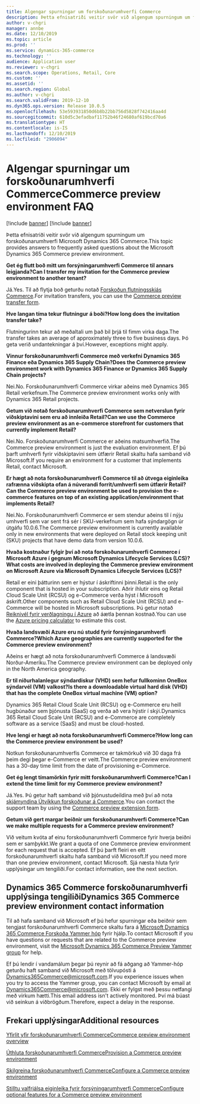 ```yaml
---
title: Algengar spurningar um forskoðunarumhverfi Commerce
description: Þetta efnisatriði veitir svör við algengum spurningum um forskoðunarumhverfi Microsoft Dynamics 365 Commerce.
author: v-chgri
manager: annbe
ms.date: 12/10/2019
ms.topic: article
ms.prod: ''
ms.service: dynamics-365-commerce
ms.technology: ''
audience: Application user
ms.reviewer: v-chgri
ms.search.scope: Operations, Retail, Core
ms.custom: ''
ms.assetid: ''
ms.search.region: Global
ms.author: v-chgri
ms.search.validFrom: 2019-12-10
ms.dyn365.ops.version: Release 10.0.5
ms.openlocfilehash: 53e593931850d6b8b22bb756d5828f742416aa4d
ms.sourcegitcommit: 610d5c3efadbaf11752b46f24680af619bcd70a6
ms.translationtype: HT
ms.contentlocale: is-IS
ms.lasthandoff: 12/10/2019
ms.locfileid: "2906094"
---
```

# <a name="commerce-preview-environment-faq"></a><span data-ttu-id="2f06c-103">Algengar spurningar um forskoðunarumhverfi Commerce</span><span class="sxs-lookup"><span data-stu-id="2f06c-103">Commerce preview environment FAQ</span></span>

[!include [banner](includes/preview-banner.md)]
[!include [banner](includes/banner.md)]

<span data-ttu-id="2f06c-104">Þetta efnisatriði veitir svör við algengum spurningum um forskoðunarumhverfi Microsoft Dynamics 365 Commerce.</span><span class="sxs-lookup"><span data-stu-id="2f06c-104">This topic provides answers to frequently asked questions about the Microsoft Dynamics 365 Commerce preview environment.</span></span>

<span data-ttu-id="2f06c-105">**Get ég flutt boð mitt um forsýningarumhverfi Commerce til annars leigjanda?**</span><span class="sxs-lookup"><span data-stu-id="2f06c-105">**Can I transfer my invitation for the Commerce preview environment to another tenant?**</span></span>

<span data-ttu-id="2f06c-106">Já.</span><span class="sxs-lookup"><span data-stu-id="2f06c-106">Yes.</span></span> <span data-ttu-id="2f06c-107">Til að flytja boð geturðu notað [Forskoðun flutningsskjás Commerce](https://aka.ms/Dynamics365CommercePreviewTransferForm).</span><span class="sxs-lookup"><span data-stu-id="2f06c-107">For invitation transfers, you can use the [Commerce preview transfer form](https://aka.ms/Dynamics365CommercePreviewTransferForm).</span></span>

<span data-ttu-id="2f06c-108">**Hve langan tíma tekur flutningur á boði?**</span><span class="sxs-lookup"><span data-stu-id="2f06c-108">**How long does the invitation transfer take?**</span></span>

<span data-ttu-id="2f06c-109">Flutningurinn tekur að meðaltali um það bil þrjá til fimm virka daga.</span><span class="sxs-lookup"><span data-stu-id="2f06c-109">The transfer takes an average of approximately three to five business days.</span></span> <span data-ttu-id="2f06c-110">Þó geta verið undantekningar á því.</span><span class="sxs-lookup"><span data-stu-id="2f06c-110">However, exceptions might apply.</span></span>

<span data-ttu-id="2f06c-111">**Vinnur forskoðunarumhverfi Commerce með verkefni Dynamics 365 Finance eða Dynamics 365 Supply Chain?**</span><span class="sxs-lookup"><span data-stu-id="2f06c-111">**Does the Commerce preview environment work with Dynamics 365 Finance or Dynamics 365 Supply Chain projects?**</span></span>

<span data-ttu-id="2f06c-112">Nei.</span><span class="sxs-lookup"><span data-stu-id="2f06c-112">No.</span></span> <span data-ttu-id="2f06c-113">Forskoðunarumhverfi Commerce virkar aðeins með Dynamics 365 Retail verkefnum.</span><span class="sxs-lookup"><span data-stu-id="2f06c-113">The Commerce preview environment works only with Dynamics 365 Retail projects.</span></span>

<span data-ttu-id="2f06c-114">**Getum við notað forskoðunarumhverfi Commerce sem netverslun fyrir viðskiptavini sem eru að innleiða Retail?**</span><span class="sxs-lookup"><span data-stu-id="2f06c-114">**Can we use the Commerce preview environment as an e-commerce storefront for customers that currently implement Retail?**</span></span>

<span data-ttu-id="2f06c-115">Nei.</span><span class="sxs-lookup"><span data-stu-id="2f06c-115">No.</span></span> <span data-ttu-id="2f06c-116">Forskoðunarumhverfi Commerce er aðeins matsumhverfið.</span><span class="sxs-lookup"><span data-stu-id="2f06c-116">The Commerce preview environment is just the evaluation environment.</span></span> <span data-ttu-id="2f06c-117">Ef þú þarft umhverfi fyrir viðskiptavini sem útfærir Retail skaltu hafa samband við Microsoft.</span><span class="sxs-lookup"><span data-stu-id="2f06c-117">If you require an environment for a customer that implements Retail, contact Microsoft.</span></span>

<span data-ttu-id="2f06c-118">**Er hægt að nota forskoðunarumhverfi Commerce til að útvega eiginleika rafrænna viðskipta ofan á núverandi forrit/umhverfi sem útfærir Retail?**</span><span class="sxs-lookup"><span data-stu-id="2f06c-118">**Can the Commerce preview environment be used to provision the e-commerce features on top of an existing application/environment that implements Retail?**</span></span>

<span data-ttu-id="2f06c-119">Nei.</span><span class="sxs-lookup"><span data-stu-id="2f06c-119">No.</span></span> <span data-ttu-id="2f06c-120">Forskoðunarumhverfi Commerce er sem stendur aðeins til í nýju umhverfi sem var sent frá sér í SKU-verkefnum sem hafa sýndargögn úr útgáfu 10.0.6.</span><span class="sxs-lookup"><span data-stu-id="2f06c-120">The Commerce preview environment is currently available only in new environments that were deployed on Retail stock keeping unit (SKU) projects that have demo data from version 10.0.6.</span></span>

<span data-ttu-id="2f06c-121">**Hvaða kostnaður fylgir því að nota forskoðunarumhverfi Commerce í Microsoft Azure í gegnum Microsoft Dynamics Lifecycle Services (LCS)?**</span><span class="sxs-lookup"><span data-stu-id="2f06c-121">**What costs are involved in deploying the Commerce preview environment on Microsoft Azure via Microsoft Dynamics Lifecycle Services (LCS)?**</span></span>

<span data-ttu-id="2f06c-122">Retail er eini þátturinn sem er hýstur í áskriftinni þinni.</span><span class="sxs-lookup"><span data-stu-id="2f06c-122">Retail is the only component that is hosted in your subscription.</span></span> <span data-ttu-id="2f06c-123">Aðrir íhlutir eins og Retail Cloud Scale Unit (RCSU) og e-Commerce verða hýst í Microsoft áskrift.</span><span class="sxs-lookup"><span data-stu-id="2f06c-123">Other components such as Retail Cloud Scale Unit (RCSU) and e-Commerce will be hosted in Microsoft subscriptions.</span></span> <span data-ttu-id="2f06c-124">Þú getur notað [Reiknivél fyrir verðlagningu í Azure](https://azure.microsoft.com/pricing/calculator/) að áætla þennan kostnað.</span><span class="sxs-lookup"><span data-stu-id="2f06c-124">You can use the [Azure pricing calculator](https://azure.microsoft.com/pricing/calculator/) to estimate this cost.</span></span>

<span data-ttu-id="2f06c-125">**Hvaða landsvæði Azure eru nú studd fyrir forsýningarumhverfi Commerce?**</span><span class="sxs-lookup"><span data-stu-id="2f06c-125">**Which Azure geographies are currently supported for the Commerce preview environment?**</span></span>

<span data-ttu-id="2f06c-126">Aðeins er hægt að nota forskoðunarumhverfi Commerce á landsvæði Norður-Ameríku.</span><span class="sxs-lookup"><span data-stu-id="2f06c-126">The Commerce preview environment can be deployed only in the North America geography.</span></span>

<span data-ttu-id="2f06c-127">**Er til niðurhalanlegur sýndardiskur (VHD) sem hefur fullkominn OneBox sýndarvél (VM) valkost?**</span><span class="sxs-lookup"><span data-stu-id="2f06c-127">**Is there a downloadable virtual hard disk (VHD) that has the complete OneBox virtual machine (VM) option?**</span></span>

<span data-ttu-id="2f06c-128">Dynamics 365 Retail Cloud Scale Unit (RCSU) og e-Commerce eru heill hugbúnaður sem þjónusta (SaaS) og verða að vera hýstir í skýi.</span><span class="sxs-lookup"><span data-stu-id="2f06c-128">Dynamics 365 Retail Cloud Scale Unit (RCSU) and e-Commerce are completely software as a service (SaaS) and must be cloud-hosted.</span></span>

<span data-ttu-id="2f06c-129">**Hve lengi er hægt að nota forskoðunarumhverfi Commerce?**</span><span class="sxs-lookup"><span data-stu-id="2f06c-129">**How long can the Commerce preview environment be used?**</span></span>

<span data-ttu-id="2f06c-130">Notkun forskoðunarumhverfis Commerce er takmörkuð við 30 daga frá þeim degi þegar e-Commerce er veitt.</span><span class="sxs-lookup"><span data-stu-id="2f06c-130">The Commerce preview environment has a 30-day time limit from the date of provisioning e-Commerce.</span></span>

<span data-ttu-id="2f06c-131">**Get ég lengt tímamörkin fyrir mitt forskoðunarumhverfi Commerce?**</span><span class="sxs-lookup"><span data-stu-id="2f06c-131">**Can I extend the time limit for my Commerce preview environment?**</span></span>

<span data-ttu-id="2f06c-132">Já.</span><span class="sxs-lookup"><span data-stu-id="2f06c-132">Yes.</span></span> <span data-ttu-id="2f06c-133">Þú getur haft samband við þjónustudeildina með því að nota [skjámyndina Útvíkkun forskoðunar á Commerce](https://aka.ms/Dynamics365CommercePreviewExtensionForm).</span><span class="sxs-lookup"><span data-stu-id="2f06c-133">You can contact the support team by using the [Commerce preview extension form](https://aka.ms/Dynamics365CommercePreviewExtensionForm).</span></span>

<span data-ttu-id="2f06c-134">**Getum við gert margar beiðnir um forskoðunarumhverfi Commerce?**</span><span class="sxs-lookup"><span data-stu-id="2f06c-134">**Can we make multiple requests for a Commerce preview environment?**</span></span>

<span data-ttu-id="2f06c-135">Við veitum kvóta af einu forskoðunarumhverfi Commerce fyrir hverja beiðni sem er samþykkt.</span><span class="sxs-lookup"><span data-stu-id="2f06c-135">We grant a quota of one Commerce preview environment for each request that is accepted.</span></span> <span data-ttu-id="2f06c-136">Ef þú þarft fleiri en eitt forskoðunarumhverfi skaltu hafa samband við Microsoft.</span><span class="sxs-lookup"><span data-stu-id="2f06c-136">If you need more than one preview environment, contact Microsoft.</span></span> <span data-ttu-id="2f06c-137">Sjá næsta hluta fyrir upplýsingar um tengiliði.</span><span class="sxs-lookup"><span data-stu-id="2f06c-137">For contact information, see the next section.</span></span>

## <a name="dynamics-365-commerce-preview-environment-contact-information"></a><span data-ttu-id="2f06c-138">Dynamics 365 Commerce forskoðunarumhverfi upplýsinga tengiliði</span><span class="sxs-lookup"><span data-stu-id="2f06c-138">Dynamics 365 Commerce preview environment contact information</span></span>

<span data-ttu-id="2f06c-139">Til að hafa samband við Microsoft ef þú hefur spurningar eða beiðnir sem tengjast forskoðunarumhverfi Commerce skaltu fara á [Microsoft Dynamics 365 Commerce Forskoða Yammer hóp](https://aka.ms/Dynamics365CommercePreviewYammer) fyrir hjálp.</span><span class="sxs-lookup"><span data-stu-id="2f06c-139">To contact Microsoft if you have questions or requests that are related to the Commerce preview environment, visit the [Microsoft Dynamics 365 Commerce Preview Yammer group](https://aka.ms/Dynamics365CommercePreviewYammer) for help.</span></span>

<span data-ttu-id="2f06c-140">Ef þú lendir í vandamálum þegar þú reynir að fá aðgang að Yammer-hóp geturðu haft samband við Microsoft með tölvupósti á <Dynamics365Commerce@microsoft.com>.</span><span class="sxs-lookup"><span data-stu-id="2f06c-140">If you experience issues when you try to access the Yammer group, you can contact Microsoft by email at <Dynamics365Commerce@microsoft.com>.</span></span> <span data-ttu-id="2f06c-141">Ekki er fylgst með þessu netfangi með virkum hætti.</span><span class="sxs-lookup"><span data-stu-id="2f06c-141">This email address isn't actively monitored.</span></span> <span data-ttu-id="2f06c-142">Því má búast við seinkun á viðbrögðum.</span><span class="sxs-lookup"><span data-stu-id="2f06c-142">Therefore, expect a delay in the response.</span></span>

## <a name="additional-resources"></a><span data-ttu-id="2f06c-143">Frekari upplýsingar</span><span class="sxs-lookup"><span data-stu-id="2f06c-143">Additional resources</span></span>

[<span data-ttu-id="2f06c-144">Yfirlit yfir forskoðunarumhverfi Commerce</span><span class="sxs-lookup"><span data-stu-id="2f06c-144">Commerce preview environment overview</span></span>](cpe-overview.md)

[<span data-ttu-id="2f06c-145">Úthluta forskoðunarumhverfi Commerce</span><span class="sxs-lookup"><span data-stu-id="2f06c-145">Provision a Commerce preview environment</span></span>](provisioning-guide.md)

[<span data-ttu-id="2f06c-146">Skilgreina forskoðunarumhverfi Commerce</span><span class="sxs-lookup"><span data-stu-id="2f06c-146">Configure a Commerce preview environment</span></span>](cpe-post-provisioning.md)

[<span data-ttu-id="2f06c-147">Stilltu valfrjálsa eiginleika fyrir forsýningarumhverfi Commerce</span><span class="sxs-lookup"><span data-stu-id="2f06c-147">Configure optional features for a Commerce preview environment</span></span>](cpe-optional-features.md)
